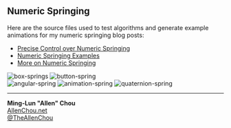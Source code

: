 ## Numeric Springing

Here are the source files used to test algorithms and generate example animations for my numeric springing blog posts:
* [Precise Control over Numeric Springing](http://allenchou.net/2015/04/game-math-precise-control-over-numeric-springing/)
* [Numeric Springing Examples](http://allenchou.net/2015/04/game-math-numeric-springing-examples/)
* [More on Numeric Springing](http://allenchou.net/2015/04/game-math-more-on-numeric-springing/)

![box-springs](http://allenchou.net/wp-content/uploads/2015/04/spring.gif) ![button-spring](http://allenchou.net/wp-content/uploads/2015/04/button-spring.gif)  
![angular-spring](http://allenchou.net/wp-content/uploads/2015/04/angular-spring.gif) ![animation-spring](http://allenchou.net/wp-content/uploads/2015/04/animation-spring.gif) ![quaternion-spring](http://allenchou.net/wp-content/uploads/2015/04/cube-spring.gif)  

----
**Ming-Lun "Allen" Chou**  
[AllenChou.net](http://AllenChou.net)  
[@TheAllenChou](http://twitter.com/TheAllenChou)  
